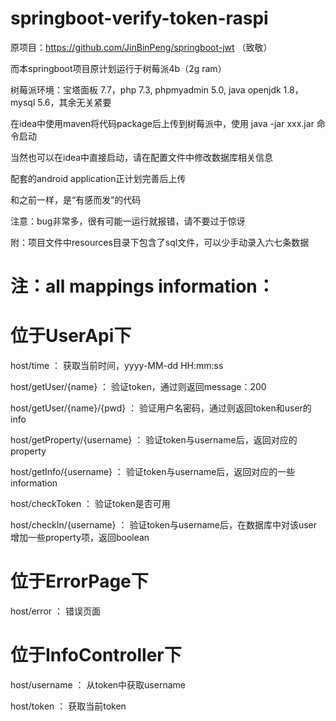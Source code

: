# springboot-verify-token-raspi

原项目：https://github.com/JinBinPeng/springboot-jwt （致敬）

而本springboot项目原计划运行于树莓派4b（2g ram）

树莓派环境：宝塔面板 7.7，php 7.3, phpmyadmin 5.0, java openjdk 1.8， mysql 5.6，其余无关紧要

在idea中使用maven将代码package后上传到树莓派中，使用 java -jar xxx.jar 命令启动

当然也可以在idea中直接启动，请在配置文件中修改数据库相关信息

配套的android application正计划完善后上传

和之前一样，是“有感而发”的代码

注意：bug非常多，很有可能一运行就报错，请不要过于惊讶

附：项目文件中resources目录下包含了sql文件，可以少手动录入六七条数据


# 注：all mappings information：
# 位于UserApi下
host/time ：  获取当前时间，yyyy-MM-dd HH:mm:ss

host/getUser/{name} ：  验证token，通过则返回message：200

host/getUser/{name}/{pwd} ：  验证用户名密码，通过则返回token和user的info

host/getProperty/{username} ：  验证token与username后，返回对应的property

host/getInfo/{username} ：  验证token与username后，返回对应的一些information

host/checkToken ： 验证token是否可用

host/checkIn/{username} ： 验证token与username后，在数据库中对该user增加一些property项，返回boolean

# 位于ErrorPage下
host/error  ： 错误页面

# 位于InfoController下
host/username ： 从token中获取username

host/token  ： 获取当前token
